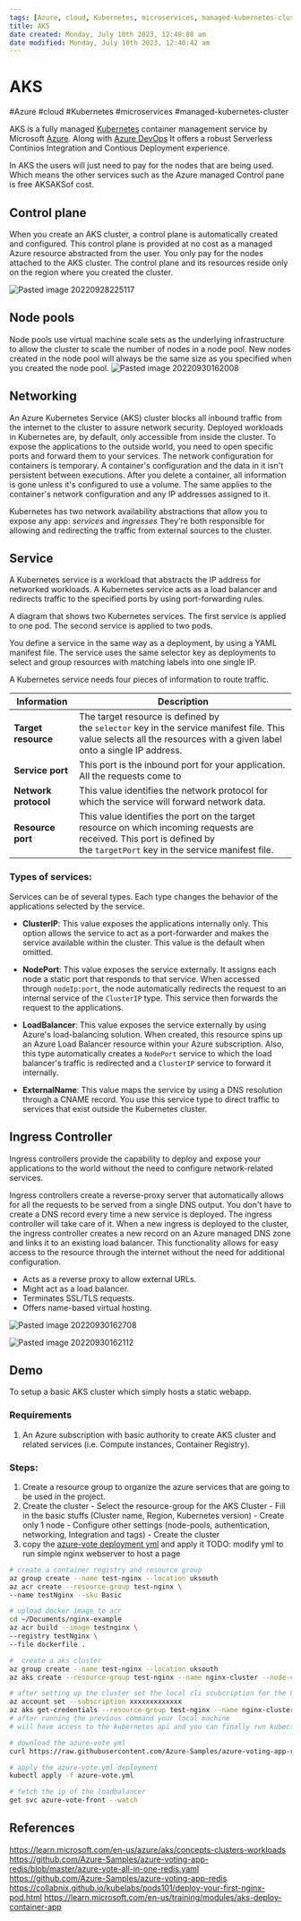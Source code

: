 ```yaml
---
tags: [Azure, cloud, Kubernetes, microservices, managed-kubernetes-cluster]
title: AKS
date created: Monday, July 10th 2023, 12:40:08 am
date modified: Monday, July 10th 2023, 12:40:42 am
---
```

# AKS
#Azure #cloud #Kubernetes #microservices #managed-kubernetes-cluster

AKS is a fully managed [Kubernetes](Microservice%20Architecture/Kubernetes/Kubernetes.md) container management service by Microsoft [Azure](Cloud%20Computing/Azure/Azure.md). Along with [Azure DevOps](DevOps/CICD/Azure%20DevOps.md) It offers a robust Serverless Continios Integration and Contious Deployment experience. 

In AKS the users will just need to pay for the nodes that are being used. Which means the other services such as the Azure managed Control pane is free AKSAKSof cost.

## Control plane
When you create an AKS cluster, a control plane is automatically created and configured. This control plane is provided at no cost as a managed Azure resource abstracted from the user. You only pay for the nodes attached to the AKS cluster. The control plane and its resources reside only on the region where you created the cluster.

![Pasted image 20220928225117](Attachments/Pasted%20image%2020220928225117.png)


## Node pools
Node pools use virtual machine scale sets as the underlying infrastructure to allow the cluster to scale the number of nodes in a node pool. New nodes created in the node pool will always be the same size as you specified when you created the node pool.
![Pasted image 20220930162008](Attachments/Pasted%20image%2020220930162008.png)


## Networking
An Azure Kubernetes Service (AKS) cluster blocks all inbound traffic from the internet to the cluster to assure network security. Deployed workloads in Kubernetes are, by default, only accessible from inside the cluster. To expose the applications to the outside world, you need to open specific ports and forward them to your services. The network configuration for containers is temporary. A container's configuration and the data in it isn't persistent between executions. After you delete a container, all information is gone unless it's configured to use a volume. The same applies to the container's network configuration and any IP addresses assigned to it.

Kubernetes has two network availability abstractions that allow you to expose any app: _services_ and _ingresses_ They're both responsible for allowing and redirecting the traffic from external sources to the cluster.

## Service
A Kubernetes service is a workload that abstracts the IP address for networked workloads. A Kubernetes service acts as a load balancer and redirects traffic to the specified ports by using port-forwarding rules.

A diagram that shows two Kubernetes services. The first service is applied to one pod. The second service is applied to two pods.

You define a service in the same way as a deployment, by using a YAML manifest file. The service uses the same selector key as deployments to select and group resources with matching labels into one single IP.

A Kubernetes service needs four pieces of information to route traffic.

| Information|Description     |
| --- | --- |
|  **Target resource** |The target resource is defined by the `selector` key in the service manifest file. This value selects all the resources with a given label onto a single IP address.       |
|**Service port** |This port is the inbound port for your application. All the requests come to |this port from where the service forwards the requests to the resource.
|**Network protocol** |This value identifies the network protocol for which the service will forward network data.|
|**Resource port** | This value identifies the port on the target resource on which incoming requests are received. This port is defined by the `targetPort` key in the service manifest file. |
### Types of services:

Services can be of several types. Each type changes the behavior of the applications selected by the service.

-   **ClusterIP**: This value exposes the applications internally only. This option allows the service to act as a port-forwarder and makes the service available within the cluster. This value is the default when omitted.
    
-   **NodePort**: This value exposes the service externally. It assigns each node a static port that responds to that service. When accessed through `nodeIp:port`, the node automatically redirects the request to an internal service of the `ClusterIP` type. This service then forwards the request to the applications.
    
-   **LoadBalancer**: This value exposes the service externally by using Azure's load-balancing solution. When created, this resource spins up an Azure Load Balancer resource within your Azure subscription. Also, this type automatically creates a `NodePort` service to which the load balancer's traffic is redirected and a `ClusterIP` service to forward it internally.
    
-   **ExternalName**: This value maps the service by using a DNS resolution through a CNAME record. You use this service type to direct traffic to services that exist outside the Kubernetes cluster.

## Ingress Controller
Ingress controllers provide the capability to deploy and expose your applications to the world without the need to configure network-related services. 

Ingress controllers create a reverse-proxy server that automatically allows for all the requests to be served from a single DNS output. You don't have to create a DNS record every time a new service is deployed. The ingress controller will take care of it. When a new ingress is deployed to the cluster, the ingress controller creates a new record on an Azure managed DNS zone and links it to an existing load balancer. This functionality allows for easy access to the resource through the internet without the need for additional configuration.

- Acts as a reverse proxy to allow external URLs.
- Might act as a load balancer.
- Terminates SSL/TLS requests.
- Offers name-based virtual hosting.

![Pasted image 20220930162708](Attachments/Pasted%20image%2020220930162708.png)

![Pasted image 20220930162112](Attachments/Pasted%20image%2020220930162112.png)


## Demo
To setup a basic AKS cluster which simply hosts a static webapp.

### Requirements
1. An Azure subscription with basic authority to create AKS cluster and related services (i.e. Compute instances, Container Registry).


### Steps:
1. Create a resource group to organize the azure services that are going to be used in the project.
2. Create the cluster
		- Select the resource-group for the AKS Cluster
		- Fill in the basic stuffs (Cluster name, Region, Kubernetes version)
		- Create only 1 node
		- Configure other settings (node-pools, authentication, networking, Integration and tags)
		- Create the cluster
3.  copy the [azure-vote deployment yml](https://github.com/Azure-Samples/azure-voting-app-redis/blob/master/azure-vote-all-in-one-redis.yaml) and apply it
TODO: modify yml to run simple nginx webserver to host a page

```bash
# create a container registry and resource group
az group create --name test-nginx --location uksouth
az acr create --resource-group test-nginx \
--name testNginx --sku Basic

# upload docker image to acr
cd ~/Documents/nginx-example
az acr build --image testnginx \
--registry testNginx \
--file dockerfile .

#  create a aks cluster
az group create --name test-nginx --location uksouth
az aks create --resource-group test-nginx --name nginx-cluster --node-count 2 --enable-addons monitoring --generate-ssh-keys

# after setting up the cluster set the local cli scubcription for the kubectl
az account set --subscription xxxxxxxxxxxxx
az aks get-credentials --resource-group test-nginx --name nginx-cluster
# after running the previous command your local machine 
# will have access to the kubernetes api and you can finally run kubectl command

# download the azure-vote yml
curl https://raw.githubusercontent.com/Azure-Samples/azure-voting-app-redis/master/azure-vote-all-in-one-redis.yaml > azure-vote.yml

# apply the azure-vote.yml deployment
kubectl apply -f azure-vote.yml

# fetch the ip of the loadbalancer 
get svc azure-vote-front --watch

```

## References
https://learn.microsoft.com/en-us/azure/aks/concepts-clusters-workloads
https://github.com/Azure-Samples/azure-voting-app-redis/blob/master/azure-vote-all-in-one-redis.yaml
https://github.com/Azure-Samples/azure-voting-app-redis
https://collabnix.github.io/kubelabs/pods101/deploy-your-first-nginx-pod.html
https://learn.microsoft.com/en-us/training/modules/aks-deploy-container-app
